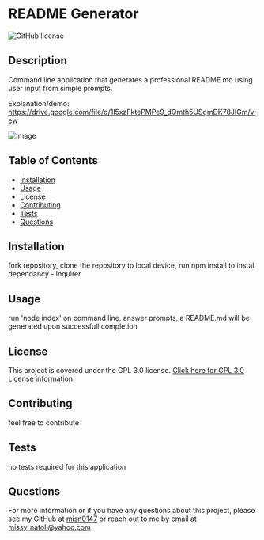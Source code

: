 # README Generator
  ![GitHub license](https://img.shields.io/badge/License-GPL%203.0-yellow.svg)
  
## Description
Command line application that generates a professional README.md using user input from simple prompts.

Explanation/demo: https://drive.google.com/file/d/1I5xzFktePMPe9_dQmth5USqmDK78JIGm/view

![image](https://user-images.githubusercontent.com/79875711/119072421-0dfd8300-b9b1-11eb-9fb9-aaf1958f1014.png)



## Table of Contents
* [Installation](#Installation)
* [Usage](#Usage)
* [License](#License)
* [Contributing](#Contributing)
* [Tests](#Tests)
* [Questions](#Questions)

## Installation
fork repository, clone the repository to local device, run npm install to instal dependancy - Inquirer

## Usage
run 'node index' on command line, answer prompts, a README.md will be generated upon successfull completion

## License
This project is covered under the GPL 3.0 license.
[Click here for GPL 3.0 License information.](https://www.gnu.org/licenses/gpl-3.0.en.html)

## Contributing
feel free to contribute

## Tests
no tests required for this application

## Questions
For more information or if you have any questions about this project, please see my GitHub at [misn0147](https://github.com/misn0147) or reach out to me by email at missy_natoli@yahoo.com

